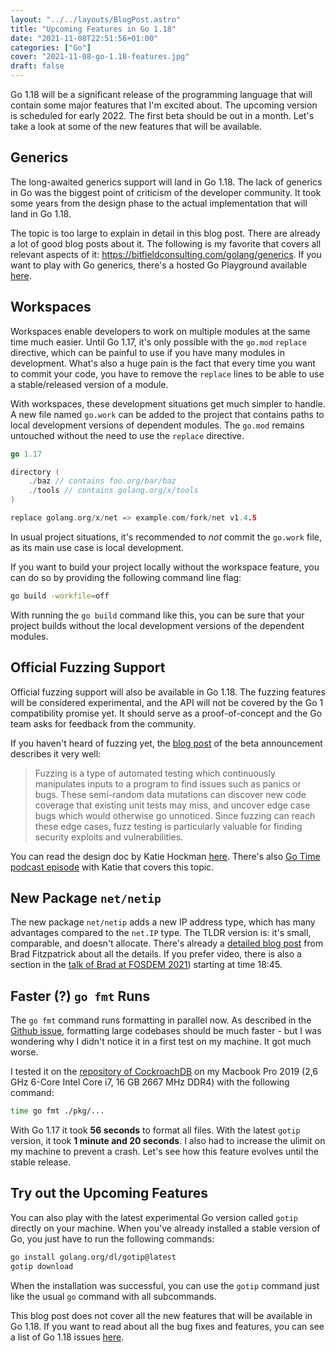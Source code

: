 ```yaml
---
layout: "../../layouts/BlogPost.astro"
title: "Upcoming Features in Go 1.18"
date: "2021-11-08T22:51:56+01:00"
categories: ["Go"]
cover: "2021-11-08-go-1.18-features.jpg"
draft: false
---
```


Go 1.18 will be a significant release of the programming language that will contain some major features that I'm excited about. The upcoming version is scheduled for early 2022. The first beta should be out in a month. Let's take a look at some of the new features that will be available.

## Generics

The long-awaited generics support will land in Go 1.18. The lack of generics in Go was the biggest point of criticism of the developer community. It took some years from the design phase to the actual implementation that will land in Go 1.18.

The topic is too large to explain in detail in this blog post. There are already a lot of good blog posts about it. The following is my favorite that covers all relevant aspects of it: https://bitfieldconsulting.com/golang/generics. If you want to play with Go generics, there's a hosted Go Playground available [here](https://go2goplay.golang.org/).

## Workspaces

Workspaces enable developers to work on multiple modules at the same time much easier. Until Go 1.17, it's only possible with the `go.mod` `replace` directive, which can be painful to use if you have many modules in development. What's also a huge pain is the fact that every time you want to commit your code, you have to remove the `replace` lines to be able to use a stable/released version of a module.

With workspaces, these development situations get much simpler to handle. A new file named `go.work` can be added to the project that contains paths to local development versions of dependent modules. The `go.mod` remains untouched without the need to use the `replace` directive.

```go
go 1.17

directory (
    ./baz // contains foo.org/bar/baz
    ./tools // contains golang.org/x/tools
)

replace golang.org/x/net => example.com/fork/net v1.4.5
```

In usual project situations, it's recommended to _not_ commit the `go.work` file, as its main use case is local development.

If you want to build your project locally without the workspace feature, you can do so by providing the following command line flag:

```bash
go build -workfile=off
```

With running the `go build` command like this, you can be sure that your project builds without the local development versions of the dependent modules.

## Official Fuzzing Support

Official fuzzing support will also be available in Go 1.18. The fuzzing features will be considered experimental, and the API will not be covered by the Go 1 compatibility promise yet. It should serve as a proof-of-concept and the Go team asks for feedback from the community.

If you haven't heard of fuzzing yet, the [blog post](https://go.dev/blog/fuzz-beta) of the beta announcement describes it very well:

> Fuzzing is a type of automated testing which continuously manipulates inputs to a program to find issues such as panics or bugs. These semi-random data mutations can discover new code coverage that existing unit tests may miss, and uncover edge case bugs which would otherwise go unnoticed. Since fuzzing can reach these edge cases, fuzz testing is particularly valuable for finding security exploits and vulnerabilities.

You can read the design doc by Katie Hockman [here](https://go.googlesource.com/proposal/+/master/design/draft-fuzzing.md). There's also [Go Time podcast episode](https://changelog.com/gotime/187) with Katie that covers this topic.

## New Package `net/netip`

The new package `net/netip` adds a new IP address type, which has many advantages compared to the `net.IP` type. The TLDR version is: it's small, comparable, and doesn't allocate. There's already a [detailed blog post](https://tailscale.com/blog/netaddr-new-ip-type-for-go/) from Brad Fitzpatrick about all the details. If you prefer video, there is also a section in the [talk of Brad at FOSDEM 2021](https://www.youtube.com/watch?v=csbE6G9lZ-U&t=1125s)) starting at time 18:45.

## Faster (?) `go fmt` Runs

The `go fmt` command runs formatting in parallel now. As described in the [Github issue](https://github.com/golang/go/issues/43566), formatting large codebases should be much faster - but I was wondering why I didn't notice it in a first test on my machine. It got much worse.

I tested it on the [repository of CockroachDB](https://github.com/cockroachdb/cockroach) on my Macbook Pro 2019 (2,6 GHz 6-Core Intel Core i7, 16 GB 2667 MHz DDR4) with the following command:

```bash
time go fmt ./pkg/...
```

With Go 1.17 it took **56 seconds** to format all files. With the latest `gotip` version, it took **1 minute and 20 seconds**. I also had to increase the ulimit on my machine to prevent a crash. Let's see how this feature evolves until the stable release.

## Try out the Upcoming Features

You can also play with the latest experimental Go version called `gotip` directly on your machine. When you've already installed a stable version of Go, you just have to run the following commands:

```bash
go install golang.org/dl/gotip@latest
gotip download
```

When the installation was successful, you can use the `gotip` command just like the usual `go` command with all subcommands.

This blog post does not cover all the new features that will be available in Go 1.18. If you want to read about all the bug fixes and features, you can see a list of Go 1.18 issues [here](https://dev.golang.org/release#Go1.18).
